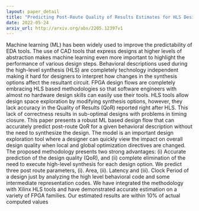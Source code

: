 ```yaml
---
layout: paper_detail
title: "Predicting Post-Route Quality of Results Estimates for HLS Designs using Machine Learning"
date: 2022-05-24
arxiv_url: http://arxiv.org/abs/2205.12397v1
---
```


Machine learning (ML) has been widely used to improve the predictability of EDA tools. The use of CAD tools that express designs at higher levels of abstraction makes machine learning even more important to highlight the performance of various design steps. Behavioral descriptions used during the high-level synthesis (HLS) are completely technology independent making it hard for designers to interpret how changes in the synthesis options affect the resultant circuit. FPGA design flows are completely embracing HLS based methodologies so that software engineers with almost no hardware design skills can easily use their tools. HLS tools allow design space exploration by modifying synthesis options, however, they lack accuracy in the Quality of Results (QoR) reported right after HLS. This lack of correctness results in sub-optimal designs with problems in timing closure. This paper presents a robust ML based design flow that can accurately predict post-route QoR for a given behavioral description without the need to synthesize the design. The model is an important design exploration tool where a designer can quickly view the impact on overall design quality when local and global optimization directives are changed. The proposed methodology presents two strong advantages: (i) Accurate prediction of the design quality (QoR), and (ii) complete elimination of the need to execute high-level synthesis for each design option. We predict three post route parameters, (i). Area, (ii). Latency and (iii). Clock Period of a design just by analyzing the high level behavioral code and some intermediate representation codes. We have integrated the methodology with Xilinx HLS tools and have demonstrated accurate estimation on a variety of FPGA families. Our estimated results are within 10\% of actual computed values
